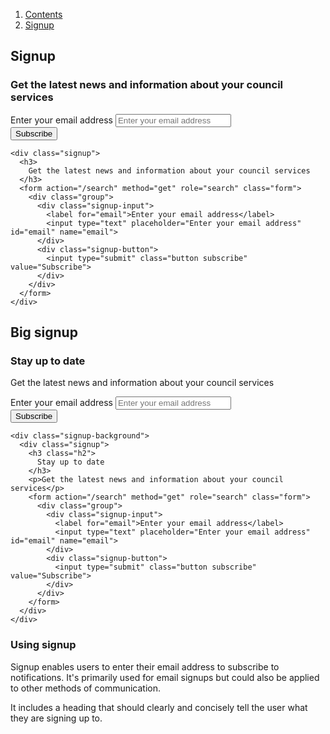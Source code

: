 <div class="breadcrumbs">
  <ol>
    <li><a href="/docs/core/contents">Contents</a></li>
    <li><a href="#">Signup</a></li>
  </ol>
</div>

## Signup

<div class="signup">
  <h3>
    Get the latest news and information about your council services
  </h3>
  <form action="/search" method="get" role="search" class="form">
    <div class="group">
      <div class="signup-input">
        <label for="email">Enter your email address</label>
        <input type="text" placeholder="Enter your email address" id="email" name="email">
      </div>
      <div class="signup-button">
        <input type="submit" class="button subscribe" value="Subscribe">
      </div>
    </div>
  </form>
</div>

    <div class="signup">
      <h3>
        Get the latest news and information about your council services
      </h3>
      <form action="/search" method="get" role="search" class="form">
        <div class="group">
          <div class="signup-input">
            <label for="email">Enter your email address</label>
            <input type="text" placeholder="Enter your email address" id="email" name="email">
          </div>
          <div class="signup-button">
            <input type="submit" class="button subscribe" value="Subscribe">
          </div>
        </div>
      </form>
    </div>

## Big signup

<div class="signup-background">
  <div class="signup">
    <h3 class="h2">
      Stay up to date 
    </h3>
    <p>Get the latest news and information about your council services</p>
    <form action="/search" method="get" role="search" class="form">
      <div class="group">
        <div class="signup-input">
          <label for="email">Enter your email address</label>
          <input type="text" placeholder="Enter your email address" id="email" name="email">
        </div>
        <div class="signup-button">
          <input type="submit" class="button subscribe" value="Subscribe">
        </div>
      </div>
    </form>
  </div>
</div>

    <div class="signup-background">
      <div class="signup">
        <h3 class="h2">
          Stay up to date 
        </h3>
        <p>Get the latest news and information about your council services</p>
        <form action="/search" method="get" role="search" class="form">
          <div class="group">
            <div class="signup-input">
              <label for="email">Enter your email address</label>
              <input type="text" placeholder="Enter your email address" id="email" name="email">
            </div>
            <div class="signup-button">
              <input type="submit" class="button subscribe" value="Subscribe">
            </div>
          </div>
        </form>
      </div>
    </div>

### Using signup

Signup enables users to enter their email address to subscribe to notifications. It's primarily used for email signups but could also be applied to other methods of communication.

It includes a heading that should clearly and concisely tell the user what they are signing up to.
